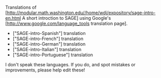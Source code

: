 Translations of [http://modular.math.washington.edu//home/wdj/expository/sage-intro-en.html A short introction to SAGE] using Google's [http://www.google.com/language_tools translation page].

 * ["SAGE-intro-Spanish"] translation
 * ["SAGE-intro-French"] translation
 * ["SAGE-intro-German"] translation
 * ["SAGE-intro-Italian"] translation
 * ["SAGE-intro-Portuguese"] translation

I don't speak these languages. If you do, and spot mistakes or improvements, please help edit these!
